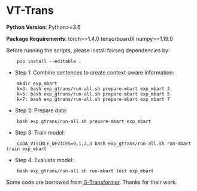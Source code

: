 # VT-Trans

**Python Version**: Python>=3.6

**Package Requirements**: torch>=1.4.0 tensorboardX numpy>=1.19.0

Before running the scripts, please install fairseq dependencies by:
```
    pip install --editable .
```

* Step 1: Combine sentences to create context-aware information:
```
    mkdir exp_mbart
    k=3: bash exp_gtrans/run-all.sh prepare-mbart exp_mbart 3 
    k=5: bash exp_gtrans/run-all.sh prepare-mbart exp_mbart 5
    k=7: bash exp_gtrans/run-all.sh prepare-mbart exp_mbart 7
```

* Step 2: Prepare data: 
```
    bash exp_gtrans/run-all.sh prepare-mbart exp_mbart
```

* Step 3: Train model:
```
    CUDA_VISIBLE_DEVICES=0,1,2,3 bash exp_gtrans/run-all.sh run-mbart train exp_mbart
```

* Step 4: Evaluate model:
```
    bash exp_gtrans/run-all.sh run-mbart test exp_mbart
```

Some code are borrowed from [G-Transformer](https://github.com/baoguangsheng/g-transformer). Thanks for their work.